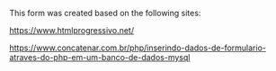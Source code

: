 This form was created based on the following sites:

https://www.htmlprogressivo.net/

https://www.concatenar.com.br/php/inserindo-dados-de-formulario-atraves-do-php-em-um-banco-de-dados-mysql
